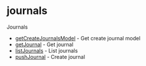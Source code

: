 # journals

Journals


* [getCreateJournalsModel](getcreatejournalsmodel.md) - Get create journal model
* [getJournal](getjournal.md) - Get journal
* [listJournals](listjournals.md) - List journals
* [pushJournal](pushjournal.md) - Create journal